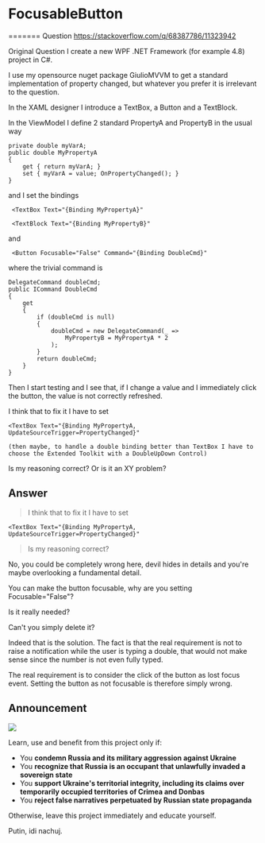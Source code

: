 # FocusableButton
=======
Question https://stackoverflow.com/q/68387786/11323942


Original Question
I create a new WPF .NET Framework (for example 4.8) project in C#.

I use my opensource nuget package GiulioMVVM to get a standard implementation of property changed, but whatever you prefer it is irrelevant to the question.

In the XAML designer I introduce a TextBox, a Button and a TextBlock.

In the ViewModel I define 2 standard PropertyA and PropertyB in the usual way
```
private double myVarA; 
public double MyPropertyA
{
    get { return myVarA; }
    set { myVarA = value; OnPropertyChanged(); }
}
```
and I set the bindings
```
 <TextBox Text="{Binding MyPropertyA}"
 
 <TextBlock Text="{Binding MyPropertyB}"
```
and
```
 <Button Focusable="False" Command="{Binding DoubleCmd}"
```
where the trivial command is
```
DelegateCommand doubleCmd;
public ICommand DoubleCmd
{
    get
    {
        if (doubleCmd is null)
        {
            doubleCmd = new DelegateCommand(_ =>
                MyPropertyB = MyPropertyA * 2
            );
        }
        return doubleCmd;
    }
}
```
Then I start testing and I see that, if I change a value and I immediately click the button, the value is not correctly refreshed.

I think that to fix it I have to set
```
<TextBox Text="{Binding MyPropertyA, UpdateSourceTrigger=PropertyChanged}"

(then maybe, to handle a double binding better than TextBox I have to choose the Extended Toolkit with a DoubleUpDown Control)
```
Is my reasoning correct? Or is it an XY problem?

## Answer

> I think that to fix it I have to set
```
<TextBox Text="{Binding MyPropertyA, UpdateSourceTrigger=PropertyChanged}"
```
> Is my reasoning correct?

No, you could be completely wrong here, devil hides in details and you're maybe overlooking a fundamental detail.

You can make the button focusable, why are you setting Focusable="False"?

Is it really needed?

Can't you simply delete it?

Indeed that is the solution. The fact is that the real requirement is not to raise a notification while the user is typing a double, that would not make sense since the number is not even fully typed.

The real requirement is to consider the click of the button as lost focus event. Setting the button as not focusable is therefore simply wrong.

## Announcement

![](https://github.com/kgrzybek/modular-monolith-with-ddd/raw/master/docs/Images/glory_to_ukraine.jpg)

Learn, use and benefit from this project only if:

- You **condemn Russia and its military aggression against Ukraine**
- You **recognize that Russia is an occupant that unlawfully invaded a sovereign state**
- You **support Ukraine's territorial integrity, including its claims over temporarily occupied territories of Crimea and Donbas**
- You **reject false narratives perpetuated by Russian state propaganda**

Otherwise, leave this project immediately and educate yourself.

Putin, idi nachuj.
